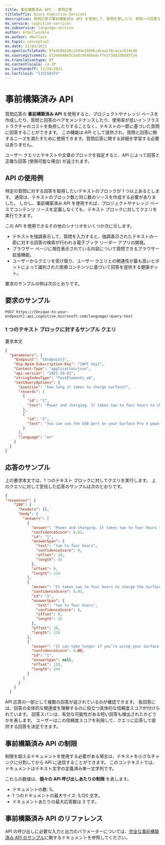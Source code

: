 ```yaml
---
title: 事前構築済み API - 質問応答
titleSuffix: Azure Cognitive Services
description: 質問応答の事前構築済み API を使用して、質問を発したり、質問への回答を受け取ったりできます。プロジェクトやナレッジ ベースを作成する必要はありません。
ms.service: cognitive-services
ms.subservice: language-service
author: mrbullwinkle
ms.author: mbullwin
ms.topic: conceptual
ms.date: 11/03/2021
ms.openlocfilehash: 9fe4b80220ccb94e2b89bcdeaacf8cacac624ed0
ms.sourcegitcommit: 512e6048e9c5a8c9648be6cffe1f3482d6895f24
ms.translationtype: HT
ms.contentlocale: ja-JP
ms.lasthandoff: 11/10/2021
ms.locfileid: "132159374"
---
```

# <a name="prebuilt-api"></a>事前構築済み API

質問応答の **事前構築済み API** を使用すると、プロジェクトやナレッジ ベースを作成したり、質問と回答のペアをメンテナンスしたり、使用率が低いインフラストラクチャのコストを負担したりすることなく、テキストの一節に基づいた質問に回答することができます。 この機能は API として提供され、質問と回答に関するニーズを満たすために使用できます。質問応答に関する詳細を学習する必要はありません。

ユーザー クエリとテキストや文章のブロックを指定すると、API によって回答と正確な回答 (使用可能な場合) が返されます。

## <a name="example-api-usage"></a>API の使用例

特定の質問に対する回答を取得したいテキストのブロックが 1 つ以上あるとします。 通常は、テキストのブロック数と同じ数のソースを作成する必要がありました。 しかし、事前構築済み API を使用すれば、プロジェクトやナレッジ ベースでコンテンツ ソースを定義しなくても、テキスト ブロックに対してクエリを実行できます。

この API を使用できるその他のシナリオをいくつか次に示します。

* テキストを強調表示して、質問を入力すると、強調表示されたテキストの一節に対する回答の検索が行われる電子ブック リーダー アプリの開発。
* ブラウザー ページに現在表示されている内容について質問できるブラウザー拡張機能。
* ユーザーからクエリを受け取り、ユーザー クエリとの関連性が最も高いとボットによって識別された医療コンテンツに基づいて回答を提供する健康ボット。

要求のサンプルの例は次のとおりです。

## <a name="sample-request"></a>要求のサンプル

```
POST https://{Unique-to-your-endpoint}.api.cognitive.microsoft.com/language/:query-text
```

### <a name="sample-query-over-a-single-block-of-text"></a>1 つのテキスト ブロックに対するサンプル クエリ

要求本文

```json
{
  "parameters": {
    "Endpoint": "{Endpoint}",
    "Ocp-Apim-Subscription-Key": "{API key}",
    "Content-Type": "application/json",
    "api-version": "2021-10-01",
    "stringIndexType": "TextElements_v8",
    "textQueryOptions": {
      "question": "how long it takes to charge surface?",
      "records": [
        {
          "id": "1",
          "text": "Power and charging. It takes two to four hours to charge the Surface Pro 4 battery fully from an empty state. It can take longer if you’re using your Surface for power-intensive activities like gaming or video streaming while you’re charging it."
        },
        {
          "id": "2",
          "text": "You can use the USB port on your Surface Pro 4 power supply to charge other devices, like a phone, while your Surface charges. The USB port on the power supply is only for charging, not for data transfer. If you want to use a USB device, plug it into the USB port on your Surface."
        }
      ],
      "language": "en"
    }
  }
}
```

## <a name="sample-response"></a>応答のサンプル

上の要求本文では、1 つのテキスト ブロックに対してクエリを実行します。 上のクエリに対して受信した応答のサンプルは次のとおりです。

```json
{
"responses": {
    "200": {
      "headers": {},
      "body": {
        "answers": [
          {
            "answer": "Power and charging. It takes two to four hours to charge the Surface Pro 4 battery fully from an empty state. It can take longer if you’re using your Surface for power-intensive activities like gaming or video streaming while you’re charging it.",
            "confidenceScore": 0.93,
            "id": "1",
            "answerSpan": {
              "text": "two to four hours",
              "confidenceScore": 0,
              "offset": 28,
              "length": 45
            },
            "offset": 0,
            "length": 224
          },
          {
            "answer": "It takes two to four hours to charge the Surface Pro 4 battery fully from an empty state. It can take longer if you’re using your Surface for power-intensive activities like gaming or video streaming while you’re charging it.",
            "confidenceScore": 0.92,
            "id": "1",
            "answerSpan": {
              "text": "two to four hours",
              "confidenceScore": 0,
              "offset": 8,
              "length": 25
            },
            "offset": 20,
            "length": 224
          },
          {
            "answer": "It can take longer if you’re using your Surface for power-intensive activities like gaming or video streaming while you’re charging it.",
            "confidenceScore": 0.05,
            "id": "1",
            "answerSpan": null,
            "offset": 110,
            "length": 244
          }
        ]
      }
    }
  }
```

API 応答の一部として複数の回答が返されているのが確認できます。 各回答には、回答の全体的な関連度を理解するのに役立つ具体的な信頼度スコアが付けられています。 回答スパンは、有効な可能性がある短い回答も検出されたかどうかを表します。 ユーザーはこの信頼度スコアを利用して、クエリに応答して提供する回答を決定できます。

## <a name="prebuilt-api-limits"></a>事前構築済み API の制限

制限を超えるドキュメントを使用する必要がある場合は、テキストを小さなチャンクに分割してから API に送信することができます。 このコンテキストでは、ドキュメントはテキスト文字の定義済み単一文字列です。

これらの数値は、**個々の API 呼び出しあたりの制限** を表します。

* ドキュメントの数: 5。
* 1 つのドキュメントの最大サイズ: 5,120 文字。
* ドキュメントあたりの最大応答数は 3 です。

## <a name="prebuilt-api-reference"></a>事前構築済み API のリファレンス

API の呼び出しに必要な入力と出力のパラメーターについては、[完全な事前構築済み API のサンプル](https://github.com/Azure/azure-rest-api-specs/blob/main/specification/cognitiveservices/data-plane/Language/stable/2021-10-01/examples/questionanswering/SuccessfulQueryText.json)に関するドキュメントを参照してください。